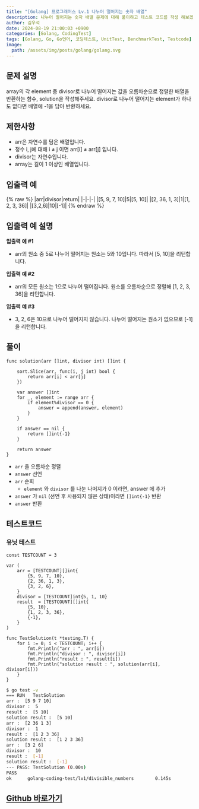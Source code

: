 ```yaml
---
title: "[Golang] 프로그래머스 Lv.1 나누어 떨어지는 숫자 배열"
description: 나누어 떨어지는 숫자 배열 문제에 대해 풀이하고 테스트 코드를 작성 해보겠습니다.
author: 김우석
date: 2024-08-19 21:00:03 +0900
categories: [Golang, CodingTest]
tags: [Golang, Go, Go언어, 코딩테스트, UnitTest, BenchmarkTest, Testcode]
image:
  path: /assets/img/posts/golang/golang.svg
---
```


## 문제 설명
array의 각 element 중 divisor로 나누어 떨어지는 값을 오름차순으로 정렬한 배열을 반환하는 함수, solution을 작성해주세요.
divisor로 나누어 떨어지는 element가 하나도 없다면 배열에 -1을 담아 반환하세요.


## 제한사항
- arr은 자연수를 담은 배열입니다.
- 정수 i, j에 대해 i ≠ j 이면 arr[i] ≠ arr[j] 입니다.
- divisor는 자연수입니다.
- array는 길이 1 이상인 배열입니다.


## 입출력 예
{% raw %}
|arr|divisor|return|
|-|-|-|
|[5, 9, 7, 10]|5|[5, 10]|
|[2, 36, 1, 3]|1|[1, 2, 3, 36]|
|[3,2,6]|10|[-1]|
{% endraw %}


## 입출력 예 설명
**입출력 예 #1**

- arr의 원소 중 5로 나누어 떨어지는 원소는 5와 10입니다. 따라서 [5, 10]을 리턴합니다.

**입출력 예 #2**

- arr의 모든 원소는 1으로 나누어 떨어집니다. 원소를 오름차순으로 정렬해 [1, 2, 3, 36]을 리턴합니다.

**입출력 예 #3**

- 3, 2, 6은 10으로 나누어 떨어지지 않습니다. 나누어 떨어지는 원소가 없으므로 [-1]을 리턴합니다.

## 풀이 
```golang
func solution(arr []int, divisor int) []int {

	sort.Slice(arr, func(i, j int) bool {
		return arr[i] < arr[j]
	})

	var answer []int
	for _, element := range arr {
		if element%divisor == 0 {
			answer = append(answer, element)
		}
	}

	if answer == nil {
		return []int{-1}
	}

	return answer
}
```

- `arr` 을 오름차순 정렬
- `answer` 선언
- `arr` 순회
	- `element` 와 `divisor` 를 나눈 나머지가 0 이라면, answer 에 추가
- `answer` 가 `nil` (선언 후 사용되지 않은 상태)이라면 `[]int{-1}` 반환
- `answer` 반환


## 테스트코드
### 유닛 테스트
```golang
const TESTCOUNT = 3

var (
	arr = [TESTCOUNT][]int{
		{5, 9, 7, 10},
		{2, 36, 1, 3},
		{3, 2, 6},
	}
	divisor = [TESTCOUNT]int{5, 1, 10}
	result  = [TESTCOUNT][]int{
		{5, 10},
		{1, 2, 3, 36},
		{-1},
	}
)

func TestSolution(t *testing.T) {
	for i := 0; i < TESTCOUNT; i++ {
		fmt.Println("arr : ", arr[i])
		fmt.Println("divisor : ", divisor[i])
		fmt.Println("result : ", result[i])
		fmt.Println("solution result : ", solution(arr[i], divisor[i]))
	}
}
```

```bash
$ go test -v
=== RUN   TestSolution
arr :  [5 9 7 10]
divisor :  5
result :  [5 10]
solution result :  [5 10]
arr :  [2 36 1 3]
divisor :  1
result :  [1 2 3 36]
solution result :  [1 2 3 36]
arr :  [3 2 6]
divisor :  10
result :  [-1]
solution result :  [-1]
--- PASS: TestSolution (0.00s)
PASS
ok      golang-coding-test/lv1/divisible_numbers        0.145s
```


## [Github 바로가기](https://github.com/kr-goos/golang-coding-test/tree/master/Lv1/divisible_numbers)